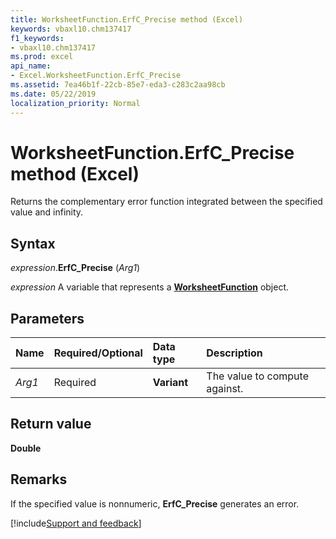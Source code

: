 ```yaml
---
title: WorksheetFunction.ErfC_Precise method (Excel)
keywords: vbaxl10.chm137417
f1_keywords:
- vbaxl10.chm137417
ms.prod: excel
api_name:
- Excel.WorksheetFunction.ErfC_Precise
ms.assetid: 7ea46b1f-22cb-85e7-eda3-c283c2aa98cb
ms.date: 05/22/2019
localization_priority: Normal
---
```



# WorksheetFunction.ErfC_Precise method (Excel)

Returns the complementary error function integrated between the specified value and infinity.


## Syntax

_expression_.**ErfC_Precise** (_Arg1_)

_expression_ A variable that represents a **[WorksheetFunction](Excel.WorksheetFunction.md)** object.


## Parameters

|Name|Required/Optional|Data type|Description|
|:-----|:-----|:-----|:-----|
| _Arg1_|Required| **Variant**|The value to compute against.|

## Return value

**Double**


## Remarks

If the specified value is nonnumeric, **ErfC_Precise** generates an error.




[!include[Support and feedback](~/includes/feedback-boilerplate.md)]